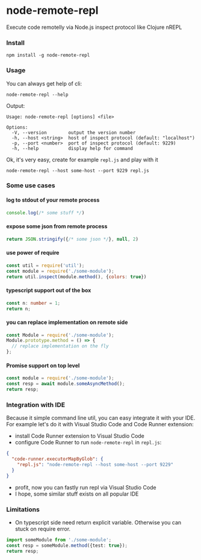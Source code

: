 # node-remote-repl

Execute code remotelly via Node.js inspect protocol like Clojure nREPL

### Install

```
npm install -g node-remote-repl
```

### Usage

You can always get help of cli:

```
node-remote-repl --help
```

Output:

```
Usage: node-remote-repl [options] <file>

Options:
  -V, --version        output the version number
  -h, --host <string>  host of inspect protocol (default: "localhost")
  -p, --port <number>  port of inspect protocol (default: 9229)
  -h, --help           display help for command
```

Ok, it's very easy, create for example `repl.js` and play with it

```
node-remote-repl --host some-host --port 9229 repl.js
```

### Some use cases

#### log to stdout of your remote process

```js
console.log(/* some stuff */)
```

#### expose some json from remote process

```js
return JSON.stringify({/* some json */}, null, 2)
```

#### use power of require

```js
const util = require('util');
const module = require('./some-module');
return util.inspect(module.method(), {colors: true})
```

#### typescript support out of the box

```ts
const n: number = 1;
return n;
```

#### you can replace implementation on remote side

```js
const Module = require('./some-module');
Module.prototype.method = () => {
  // replace implementation on the fly
};
```

#### Promise support on top level

```js
const module = require('./some-module');
const resp = await module.someAsyncMethod();
return resp;
```

### Integration with IDE

Because it simple command line util, you can easy integrate it with your IDE.
For example let's do it with Visual Studio Code and Code Runner extension:

* install Code Runner extension to Visual Studio Code
* configure Code Runner to run `node-remote-repl` in `repl.js`:

```json
{
  "code-runner.executorMapByGlob": {
    "repl.js": "node-remote-repl --host some-host --port 9229"
  }
}
```

* profit, now you can fastly run repl via Visual Studio Code
* I hope, some similar stuff exists on all popular IDE

### Limitations	

* On typescript side need return explicit variable. Otherwise you can stuck on require error.	

```ts	
import someModule from './some-module';	
const resp = someModule.method({test: true});
return resp;	
```
